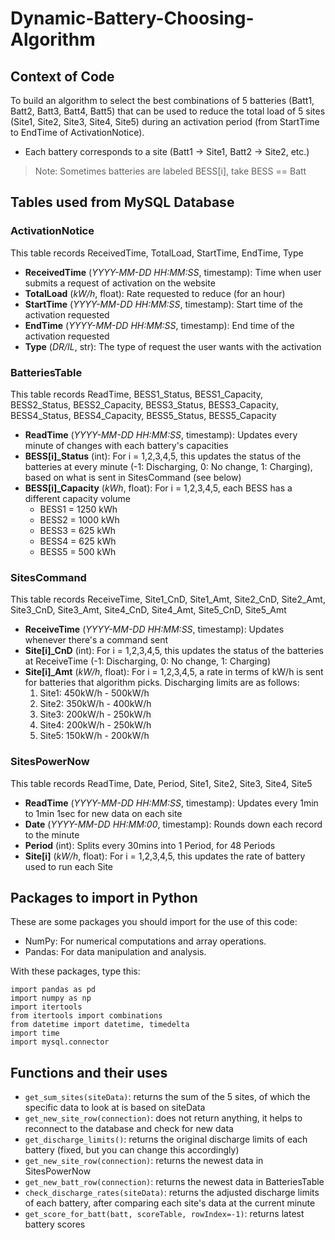 # Dynamic-Battery-Choosing-Algorithm

## Context of Code
To build an algorithm to select the best combinations of 5 batteries (Batt1, Batt2, Batt3, Batt4, Batt5) that can be used to reduce the total load of 5 sites (Site1, Site2, Site3, Site4, Site5) during an activation period (from StartTime to EndTime of ActivationNotice).
- Each battery corresponds to a site (Batt1 -> Site1, Batt2 -> Site2, etc.)
> Note: Sometimes batteries are labeled BESS[i], take BESS == Batt

## Tables used from MySQL Database
### ActivationNotice 
This table records ReceivedTime, TotalLoad, StartTime, EndTime, Type
- **ReceivedTime** (_YYYY-MM-DD HH:MM:SS_, timestamp): Time when user submits a request of activation on the website 
- **TotalLoad** (_kW/h_, float): Rate requested to reduce (for an hour)
- **StartTime** (_YYYY-MM-DD HH:MM:SS_, timestamp): Start time of the activation requested
- **EndTime** (_YYYY-MM-DD HH:MM:SS_, timestamp): End time of the activation requested
- **Type** (_DR/IL_, str): The type of request the user wants with the activation

### BatteriesTable
This table records ReadTime, BESS1_Status, BESS1_Capacity, BESS2_Status, BESS2_Capacity, BESS3_Status, BESS3_Capacity, BESS4_Status, BESS4_Capacity, BESS5_Status, BESS5_Capacity
- **ReadTime** (_YYYY-MM-DD HH:MM:SS_, timestamp): Updates every minute of changes with each battery's capacities
- **BESS[i]_Status** (int): For i = 1,2,3,4,5, this updates the status of the batteries at every minute (-1: Discharging, 0: No change, 1: Charging), based on what is sent in SitesCommand (see below)
- **BESS[i]_Capacity** (_kWh_, float): For i = 1,2,3,4,5, each BESS has a different capacity volume
  - BESS1 = 1250 kWh
  - BESS2 = 1000 kWh
  - BESS3 = 625 kWh
  - BESS4 = 625 kWh
  - BESS5 = 500 kWh

### SitesCommand
This table records ReceiveTime, Site1_CnD, Site1_Amt, Site2_CnD, Site2_Amt, Site3_CnD, Site3_Amt, Site4_CnD, Site4_Amt, Site5_CnD, Site5_Amt
- **ReceiveTime** (_YYYY-MM-DD HH:MM:SS_, timestamp): Updates whenever there's a command sent
- **Site[i]_CnD** (int): For i = 1,2,3,4,5, this updates the status of the batteries at ReceiveTime (-1: Discharging, 0: No change, 1: Charging)
- **Site[i]_Amt** (_kW/h_, float): For i = 1,2,3,4,5, a rate in terms of kW/h is sent for batteries that algorithm picks. Discharging limits are as follows:
  1. Site1: 450kW/h - 500kW/h
  2. Site2: 350kW/h - 400kW/h
  3. Site3: 200kW/h - 250kW/h
  4. Site4: 200kW/h - 250kW/h
  5. Site5: 150kW/h - 200kW/h    

### SitesPowerNow
This table records ReadTime, Date, Period, Site1, Site2, Site3, Site4, Site5
- **ReadTime** (_YYYY-MM-DD HH:MM:SS_, timestamp): Updates every 1min to 1min 1sec for new data on each site
- **Date** (_YYYY-MM-DD HH:MM:00_, timestamp): Rounds down each record to the minute
- **Period** (int): Splits every 30mins into 1 Period, for 48 Periods
- **Site[i]** (_kW/h_, float): For i = 1,2,3,4,5, this updates the rate of battery used to run each Site


## Packages to import in Python
These are some packages you should import for the use of this code:
- NumPy: For numerical computations and array operations.
- Pandas: For data manipulation and analysis.

With these packages, type this:
```
import pandas as pd
import numpy as np
import itertools
from itertools import combinations
from datetime import datetime, timedelta
import time
import mysql.connector
```

## Functions and their uses
- ```get_sum_sites(siteData)```: returns the sum of the 5 sites, of which the specific data to look at is based on siteData
- ```get_new_site_row(connection)```: does not return anything, it helps to reconnect to the database and check for new data
- ```get_discharge_limits()```: returns the original discharge limits of each battery (fixed, but you can change this accordingly)
- ```get_new_site_row(connection)```: returns the newest data in SitesPowerNow
- ```get_new_batt_row(connection)```: returns the newest data in BatteriesTable
- ```check_discharge_rates(siteData)```: returns the adjusted discharge limits of each battery, after comparing each site's data at the current minute
- ```get_score_for_batt(batt, scoreTable, rowIndex=-1)```: returns latest battery scores
